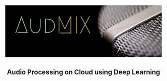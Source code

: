 <h1 align="center">
  <a href="https://github.com/dssudake/AudMIX"><img src="./assets/banner.png" width=800 alt="AudMIX"></a>
</h1>

<h2 align="center"> 
  Audio Processing on Cloud using Deep Learning
</h2>
